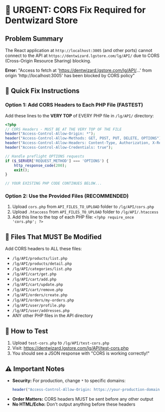 # 🔴 URGENT: CORS Fix Required for Dentwizard Store

## Problem Summary
The React application at `http://localhost:3005` (and other ports) cannot connect to the API at `https://dentwizard.lgstore.com/lg/API/` due to CORS (Cross-Origin Resource Sharing) blocking.

**Error:** "Access to fetch at 'https://dentwizard.lgstore.com/lg/API/...' from origin 'http://localhost:3005' has been blocked by CORS policy"

## 🚀 Quick Fix Instructions

### Option 1: Add CORS Headers to Each PHP File (FASTEST)

Add these lines to the **VERY TOP** of EVERY PHP file in `/lg/API/` directory:

```php
<?php
// CORS Headers - MUST BE AT THE VERY TOP OF THE FILE
header("Access-Control-Allow-Origin: *");
header("Access-Control-Allow-Methods: GET, POST, PUT, DELETE, OPTIONS");
header("Access-Control-Allow-Headers: Content-Type, Authorization, X-Requested-With, X-Session-ID");
header("Access-Control-Allow-Credentials: true");

// Handle preflight OPTIONS requests
if ($_SERVER['REQUEST_METHOD'] === 'OPTIONS') {
    http_response_code(200);
    exit();
}

// YOUR EXISTING PHP CODE CONTINUES BELOW...
```

### Option 2: Use the Provided Files (RECOMMENDED)

1. Upload `cors.php` from `API_FILES_TO_UPLOAD` folder to `/lg/API/cors.php`
2. Upload `.htaccess` from `API_FILES_TO_UPLOAD` folder to `/lg/API/.htaccess`
3. Add this line to the top of each PHP file: `<?php require_once 'cors.php'; ?>`

## 📁 Files That MUST Be Modified

Add CORS headers to ALL these files:
- `/lg/API/products/list.php`
- `/lg/API/products/detail.php` 
- `/lg/API/categories/list.php`
- `/lg/API/cart/get.php`
- `/lg/API/cart/add.php`
- `/lg/API/cart/update.php`
- `/lg/API/cart/remove.php`
- `/lg/API/orders/create.php`
- `/lg/API/orders/my-orders.php`
- `/lg/API/user/profile.php`
- `/lg/API/user/addresses.php`
- ANY other PHP files in the API directory

## 🧪 How to Test

1. Upload `test-cors.php` to `/lg/API/test-cors.php`
2. Visit: https://dentwizard.lgstore.com/lg/API/test-cors.php
3. You should see a JSON response with "CORS is working correctly!"

## ⚠️ Important Notes

- **Security:** For production, change `*` to specific domains:
  ```php
  header("Access-Control-Allow-Origin: https://your-production-domain.com");
  ```
- **Order Matters:** CORS headers MUST be sent before any other output
- **No HTML/Echo:** Don't output anything before these headers
